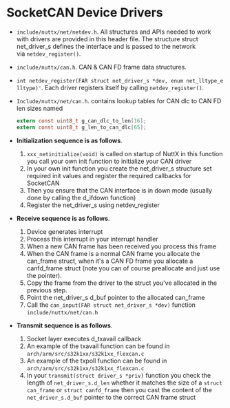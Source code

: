# SocketCAN Device Drivers

  - `include/nuttx/net/netdev.h`. All structures and APIs needed to work
    with drivers are provided in this header file. The structure struct
    net\_driver\_s defines the interface and is passed to the network
    via `netdev_register()`.

  - `include/nuttx/can.h`. CAN & CAN FD frame data structures.

  - `int netdev_register(FAR struct net_driver_s *dev, enum net_lltype_e
    lltype)'`. Each driver registers itself by
    calling `netdev_register()`.

  - `Include/nuttx/net/can.h`. contains lookup tables for CAN dlc to CAN
    FD len sizes named
    
    ``` c
    extern const uint8_t g_can_dlc_to_len[16];
    extern const uint8_t g_len_to_can_dlc[65];
    ```

  - **Initialization sequence is as follows**.
    
    1.  `xxx_netinitialize(void)` is called on startup of NuttX in this
        function you call your own init function to initialize your CAN
        driver
    2.  In your own init function you create the net\_driver\_s
        structure set required init values and register the required
        callbacks for SocketCAN
    3.  Then you ensure that the CAN interface is in down mode (usually
        done by calling the d\_ifdown function)
    4.  Register the net\_driver\_s using netdev\_register

  - **Receive sequence is as follows**.
    
    1.  Device generates interrupt
    2.  Process this interrupt in your interrupt handler
    3.  When a new CAN frame has been received you process this frame
    4.  When the CAN frame is a normal CAN frame you allocate the
        can\_frame struct, when it's a CAN FD frame you allocate a
        canfd\_frame struct (note you can of course preallocate and just
        use the pointer).
    5.  Copy the frame from the driver to the struct you've allocated in
        the previous step.
    6.  Point the net\_driver\_s d\_buf pointer to the allocated
        can\_frame
    7.  Call the `can_input(FAR struct net_driver_s *dev)` function
        `include/nuttx/net/can.h`

  - **Transmit sequence is as follows**.
    
    1.  Socket layer executes d\_txavail callback
    2.  An example of the txavail function can be found in
        `arch/arm/src/s32k1xx/s32k1xx_flexcan.c`
    3.  An example of the txpoll function can be found in
        `arch/arm/src/s32k1xx/s32k1xx_flexcan.c`
    4.  In your `transmit(struct driver_s *priv)` function you check the
        length of `net_driver_s.d_len` whether it matches the size of a
        `struct can_frame` or `struct canfd_frame` then you cast the
        content of the `net_driver_s.d_buf` pointer to the correct CAN
        frame struct

